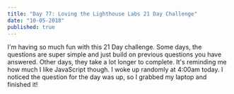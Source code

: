 ```yaml
---
title: "Day 77: Loving the Lighthouse Labs 21 Day Challenge"
date: "10-05-2018"
published: true
---
```

I'm having so much fun with this 21 Day challenge. Some days, the questions are super simple and just build on previous questions you have answered. Other days, they take a lot longer to complete. It's reminding me how much I like JavaScript though. I woke up randomly at 4:00am today. I noticed the question for the day was up, so I grabbed my laptop and finished it!
